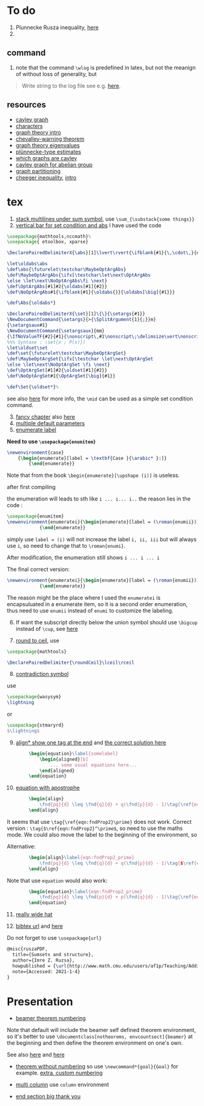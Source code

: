 # To do

1. Plunnecke Rusza inequality, [here](http://www.math.cmu.edu/users/af1p/Teaching/AdditiveCombinatorics/Additive-Combinatorics.pdf)
2. 

## command
1. note that the command `\wlog` is predefined in latex, but not the meanign of without loss of generality, but 
> Write string to the log file
see e.g. [here](https://latexref.xyz/_005cwlog.html).

## resources
* [cayley graph](https://math.osu.edu/sites/math.osu.edu/files/Cayley.pdf)
* [characters](https://people.eecs.berkeley.edu/~luca/expanders2016/lecture15.pdf)
* [graph theory intro](https://kevintshoemaker.github.io/NRES-746/graph.theory.html)
* [chevalley-warning theorem](http://math.uga.edu/~pete/4400ChevalleyWarning.pdf)
* [graph theory eigenvalues](http://www.math.caltech.edu/~2014-15/2term/ma006b/23%20spectral%203.pdf)
* [plünnecke-type estimates](https://arxiv.org/pdf/1101.3507.pdf)
* [which graphs are cayley](https://mathoverflow.net/questions/14830/which-graphs-are-cayley-graphs)
* [cayley graph for abelian group](https://people.eecs.berkeley.edu/~luca/expanders2016/lecture15.pdf)
* [graph partitioning](https://people.eecs.berkeley.edu/~luca/expanders2016/)
* [cheeger inequality](https://people.eecs.berkeley.edu/~luca/expanders2016/lecture03.pdf), [intro](https://people.eecs.berkeley.edu/~luca/expanders2016/lecture01.pdf)

# tex

1. [stack multilines under sum symbol](https://tex.stackexchange.com/questions/80460/expression-under-summation-on-multiple-lines), use `\sum_{\substack{some things}}`
2. [vertical bar for set condition and abs](https://tex.stackexchange.com/questions/187162/vertical-bar-for-absolute-value-and-conditional-expectation)
I have used the code 

```latex
\usepackage{mathtools,nccmath}%
\usepackage{ etoolbox, xparse} 

\DeclarePairedDelimiterX{\abs}[1]\lvert\rvert{\ifblank{#1}{\,\cdot\,}{#1}}

\let\oldabs\abs
\def\abs{\futurelet\testchar\MaybeOptArgAbs}
\def\MaybeOptArgAbs{\ifx[\testchar\let\next\OptArgAbs
\else \let\next\NoOptArgAbs\fi \next}
\def\OptArgAbs[#1]#2{\oldabs[#1]{#2}}
\def\NoOptArgAbs#1{\ifblank{#1}{\oldabs{}}{\oldabs[\big]{#1}}}

\def\Abs{\oldabs*}

\DeclarePairedDelimiterX{\set}[1]\{\}{\setargs{#1}}
\NewDocumentCommand{\setargs}{>{\SplitArgument{1}{;}}m}
{\setargsaux#1}
\NewDocumentCommand{\setargsaux}{mm}
{\IfNoValueTF{#2}{#1}{\nonscript\,#1\nonscript\;\delimsize\vert\nonscript\:\allowbreak #2\nonscript\,}}
%%% Syntaxe : \set{x ; P(x)})
\let\oldset\set
\def\set{\futurelet\testchar\MaybeOptArgSet}
\def\MaybeOptArgSet{\ifx[\testchar \let\next\OptArgSet
\else \let\next\NoOptArgSet \fi \next}
\def\OptArgSet[#1]#2{\oldset[#1]{#2}}
\def\NoOptArgSet#1{\OptArgSet[\big]{#1}}

\def\Set{\oldset*}%
```

see also [here](https://tex.stackexchange.com/questions/43008/absolute-value-symbols) for more info, the `\mid` can be used as a simple set condition command.

3. [fancy chapter](https://texblog.org/2012/07/03/fancy-latex-chapter-styles/) also [here](https://tex.stackexchange.com/questions/408382/memoir-how-to-make-makechapterstyle-aware-if-chapter-title-is-in-frontmatter)
4. [multiple default parameters](http://www.texfaq.org/FAQ-twooptarg#:~:text=LaTeX%20allows%20commands%20with%20a,have%20an%20argument%20of%20Default%20.)
5. [enumerate label](https://tex.stackexchange.com/questions/2291/how-do-i-change-the-enumerate-list-format-to-use-letters-instead-of-the-defaul)

**Need to use `\usepackage{enumitem}`**

```tex
\newenvironment{case}
    {\begin{enumerate}[label = \textbf{Case }{\arabic* }:]}
        {\end{enumerate}}
``` 

Note that from the book `\begin{enumerate}[\upshape (i)]` is useless.  

after first compiling

the enumeration will leads to sth like `i ... i... i..` the reason lies in the code :

```latex
\usepackage{enumitem}
\newenvironment{enumeratei}{\begin{enumerate}[label = (\roman{enumii})]}
            {\end{enumerate}}
```

simply use `label = (i)` will not increase the label `i, ii, iii` but will always use `i`, so need to change that to `\roman{enumi}`. 

After modification, the enumeration still shows `i ... i ... i` 

The final correct version:

```latex
\newenvironment{enumeratei}{\begin{enumerate}[label = (\roman{enumii})]}
            {\end{enumerate}}
```

The reason might be the place where I used the `enumeratei` is encapsuluated in a enumerate item, so it is a second order enumeration, thus need to use `enumii` instead of `enumi` to customize the labeling.

6. If want the subscript directly below the union symbol should use `\bigcup` instead of `\cup`, see [here](https://tex.stackexchange.com/questions/205125/formatting-the-union-of-sets)

7. [round to ceil](https://tex.stackexchange.com/questions/433101/rounding-to-nearest-integer-symbol-in-latex), use 

```latex
\usepackage{mathtools}

\DeclarePairedDelimiter{\roundCeil}\lceil\rceil
```

8. [contradiction symbol](https://tex.stackexchange.com/questions/148757/why-is-blitza-displayed-as-a-psi-in-beamer)

use 

```latex
\usepackage{wasysym}
\lightning 
```

or 

```latex
\usepackage{stmaryrd}
$\lightning$ 
```

9. [align* show one tag at the end](https://tex.stackexchange.com/questions/42726/align-but-show-one-equation-number-at-the-end) and [the correct solution here](https://tex.stackexchange.com/questions/66759/make-align-number-the-last-equation/66766)

```latex
        \begin{equation}\label{somelabel}
            \begin{aligned}[b]
                ... some usual equations here...
            \end{aligned}
        \end{equation}
```

10. [equation with apostrophe](https://tex.stackexchange.com/questions/132401/equation-number-with-an-apostrophe)

```latex
        \begin{align}
            \fnd{pq}{d} \leq \fnd{q}{d} + q(\fnd{p}{d} - 1)\tag{\ref{eqn:fndProp2}'}\label{eqn:fndProp2_prime}
        \end{align}
```

It seems that use `\tag{\ref{eqn:fndProp2}\prime}` does not work. 
Correct version : `\tag{$\ref{eqn:fndProp2}^\prime$`, so need to use the maths mode. 
We could also move the label to the beginning of the environment, so

Alternative:

```latex
        \begin{align}\label{eqn:fndProp2_prime}
            \fnd{pq}{d} \leq \fnd{q}{d} + q(\fnd{p}{d} - 1)\tag{$\ref{eqn:fndProp2}^\prime$}
        \end{align}
```

Note that use `equation` would also work:

```latex
        \begin{equation}\label{eqn:fndProp2_prime}
            \fnd{pq}{d} \leq \fnd{p}{d} + p(\fnd{q}{d} - 1)\tag{\ref{eqn:fndProp2}'}
        \end{equation}

```

11. [really wide hat](https://tex.stackexchange.com/questions/100574/really-wide-hat-symbol/101136)

12. [bibtex url](https://tex.stackexchange.com/questions/3587/how-can-i-use-bibtex-to-cite-a-web-page) and [here](https://engineering.purdue.edu/~mark/puthesis/faq/cite-url/)

Do not forget to use `\usepackage{url}`

```latex
@misc{ruszaPDF,
  title={Sumsets and structure},
  author={Imre Z. Ruzsa},
  howpublished = {\url{http://www.math.cmu.edu/users/af1p/Teaching/AdditiveCombinatorics/Additive-Combinatorics.pdf}},
  note={Accessed: 2021-1-4}
}
```


# Presentation

* [beamer theorem numbering](https://sites.google.com/site/descriptorkyp/interests/latex/beamerwiththeoremnumbers)

Note that default will include the beamer self defined theorem environment, so it's better to use `\documentclass[notheorems, envcountsect]{beamer}` at the beginning and then define the theorem environment on one's own.

See also [here](https://tex.stackexchange.com/questions/188379/theorem-numbering-in-beamer) and [here](https://latex.org/forum/viewtopic.php?t=6276) 

* [theorem without numbering](https://tex.stackexchange.com/questions/30033/theorem-without-numbering/30040) so use `\newcommand*{goal}{Goal}` for example. [extra, custom numbering](https://tex.stackexchange.com/questions/53978/custom-theorem-numbering)

* [multi column](https://texblog.org/2013/01/21/side-by-side-content-in-beamer-presentations/)
use `column` environment

* [end section big thank you](https://stackoverflow.com/questions/30643945/how-to-put-a-big-centered-thank-you-in-a-latex-slide)